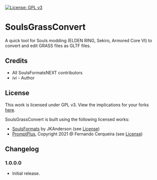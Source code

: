 [![License: GPL v3](https://img.shields.io/badge/License-GPLv3-blue.svg)](https://www.gnu.org/licenses/gpl-3.0)

# SoulsGrassConvert
A quick tool for Souls modding (ELDEN RING, Sekiro, Armored Core VI) to convert and edit GRASS files as GLTF files.

## Credits

* All SoulsFormatsNEXT contributors
* *ivi* - Author

## License

This work is licensed under GPL v3. View the implications for your forks [here](https://www.tldrlegal.com/license/gnu-general-public-license-v3-gpl-3).

SoulsGrassConvert is built using the following licensed works:
* [SoulsFormats](https://github.com/JKAnderson/SoulsFormats/tree/er) by JKAnderson (see [License](licenses/LICENSE-SoulsFormats.md))
* [PromptPlus](https://github.com/FRACerqueira/PromptPlus), Copyright 2021 @ Fernando Cerqueira (see [License](licenses/LICENSE-PromptPlus.md))

## Changelog

### 1.0.0.0

* Initial release.
